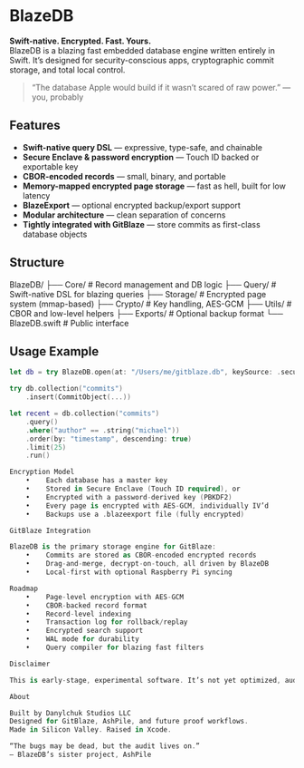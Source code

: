 # BlazeDB

**Swift-native. Encrypted. Fast. Yours.**  
BlazeDB is a blazing fast embedded database engine written entirely in Swift. It’s designed for security-conscious apps, cryptographic commit storage, and total local control.

> “The database Apple would build if it wasn’t scared of raw power.” — you, probably

## Features

- **Swift-native query DSL** — expressive, type-safe, and chainable
- **Secure Enclave & password encryption** — Touch ID backed or exportable key
- **CBOR-encoded records** — small, binary, and portable
- **Memory-mapped encrypted page storage** — fast as hell, built for low latency
- **BlazeExport** — optional encrypted backup/export support
- **Modular architecture** — clean separation of concerns
- **Tightly integrated with GitBlaze** — store commits as first-class database objects

## Structure

BlazeDB/
├── Core/           # Record management and DB logic
├── Query/          # Swift-native DSL for blazing queries
├── Storage/        # Encrypted page system (mmap-based)
├── Crypto/         # Key handling, AES-GCM
├── Utils/          # CBOR and low-level helpers
├── Exports/        # Optional backup format
└── BlazeDB.swift   # Public interface

## Usage Example

```swift
let db = try BlazeDB.open(at: "/Users/me/gitblaze.db", keySource: .secureEnclave)

try db.collection("commits")
    .insert(CommitObject(...))

let recent = db.collection("commits")
    .query()
    .where("author" == .string("michael"))
    .order(by: "timestamp", descending: true)
    .limit(25)
    .run()

Encryption Model
    •    Each database has a master key
    •    Stored in Secure Enclave (Touch ID required), or
    •    Encrypted with a password-derived key (PBKDF2)
    •    Every page is encrypted with AES-GCM, individually IV’d
    •    Backups use a .blazeexport file (fully encrypted)

GitBlaze Integration

BlazeDB is the primary storage engine for GitBlaze:
    •    Commits are stored as CBOR-encoded encrypted records
    •    Drag-and-merge, decrypt-on-touch, all driven by BlazeDB
    •    Local-first with optional Raspberry Pi syncing

Roadmap
    •    Page-level encryption with AES-GCM
    •    CBOR-backed record format
    •    Record-level indexing
    •    Transaction log for rollback/replay
    •    Encrypted search support
    •    WAL mode for durability
    •    Query compiler for blazing fast filters

Disclaimer

This is early-stage, experimental software. It’s not yet optimized, audited, or production-tested. You’re the pioneer. You burn your own trail.

About

Built by Danylchuk Studios LLC
Designed for GitBlaze, AshPile, and future proof workflows.
Made in Silicon Valley. Raised in Xcode.

“The bugs may be dead, but the audit lives on.”
— BlazeDB’s sister project, AshPile
